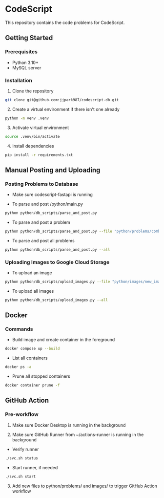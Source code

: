 # CodeScript

This repository contains the code problems for CodeScript.

## Getting Started

### Prerequisites

- Python 3.10+
- MySQL server

### Installation

1. Clone the repository

```zsh
git clone git@github.com:jjpark987/codescript-db.git
```

2. Create a virtual environment if there isn't one already

```zsh
python -m venv .venv
```

3. Activate virtual environment

```zsh
source .venv/bin/activate
```

4. Install dependencies

```zsh
pip install -r requirements.txt
```

## Manual Posting and Uploading

### Posting Problems to Database

- Make sure codescript-fastapi is running

- To parse and post /python/main.py

```zsh
python python/db_scripts/parse_and_post.py
```

- To parse and post a problem

```zsh
python python/db_scripts/parse_and_post.py --file "python/problems/combinatorics/counting/new_problem.py"
```

- To parse and post all problems

```zsh
python python/db_scripts/parse_and_post.py --all
```

### Uploading Images to Google Cloud Storage

- To upload an image

```zsh
python python/db_scripts/upload_images.py --file "python/images/new_image.png"
```

- To upload all images

```zsh
python python/db_scripts/upload_images.py --all
```

## Docker

### Commands

- Build image and create container in the foreground

```zsh
docker compose up --build
```

- List all containers

```zsh
docker ps -a
```

- Prune all stopped containers

```zsh
docker container prune -f
```

## GitHub Action

### Pre-workflow

1. Make sure Docker Desktop is running in the background

2. Make sure GitHub Runner from ~/actions-runner is running in the background

- Verify runner

```zsh
./svc.sh status
```

- Start runner, if needed

```zsh
./svc.sh start
```

3. Add new files to python/problems/ and images/ to trigger GitHub Action workflow
